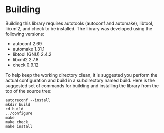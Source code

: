 # Building

Building this library requires autotools (autoconf and automake),
libtool, libxml2, and check to be installed. The library was developed
using the following versions:

 * autoconf 2.69
 * automake 1.31.1
 * libtool (GNU) 2.4.2
 * libxml2 2.7.8
 * check 0.9.12

To help keep the working directory clean, it is suggested you perform the
actual configuration and build in a subdirectory named build. Here is the
suggested set of commands for building and installing the library from the
top of the source tree:

    autoreconf --install
    mkdir build
    cd build
    ../configure
    make
    make check
    make install
